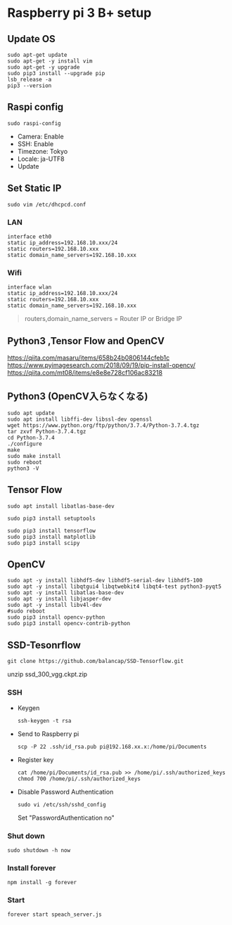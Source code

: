 # Raspberry pi 3 B+ setup

## Update OS
~~~
sudo apt-get update
sudo apt-get -y install vim
sudo apt-get -y upgrade
sudo pip3 install --upgrade pip
lsb_release -a
pip3 --version
~~~


## Raspi config 
~~~
sudo raspi-config
~~~
- Camera: Enable
- SSH: Enable
- Timezone: Tokyo
- Locale: ja-UTF8
- Update

## Set Static IP

~~~
sudo vim /etc/dhcpcd.conf
~~~

### LAN
~~~
interface eth0
static ip_address=192.168.10.xxx/24
static routers=192.168.10.xxx
static domain_name_servers=192.168.10.xxx
~~~

### Wifi
~~~
interface wlan
static ip_address=192.168.10.xxx/24
static routers=192.168.10.xxx
static domain_name_servers=192.168.10.xxx
~~~

> routers,domain_name_servers = Router IP or Bridge IP

## Python3 ,Tensor Flow and OpenCV
https://qiita.com/masaru/items/658b24b0806144cfeb1c
https://www.pyimagesearch.com/2018/09/19/pip-install-opencv/
https://qiita.com/mt08/items/e8e8e728cf106ac83218

## Python3 (OpenCV入らなくなる)
~~~
sudo apt update
sudo apt install libffi-dev libssl-dev openssl
wget https://www.python.org/ftp/python/3.7.4/Python-3.7.4.tgz
tar zxvf Python-3.7.4.tgz
cd Python-3.7.4
./configure
make
sudo make install
sudo reboot
python3 -V
~~~

## Tensor Flow 

~~~
sudo apt install libatlas-base-dev

sudo pip3 install setuptools

sudo pip3 install tensorflow 
sudo pip3 install matplotlib
sudo pip3 install scipy
~~~

## OpenCV
~~~
sudo apt -y install libhdf5-dev libhdf5-serial-dev libhdf5-100
sudo apt -y install libqtgui4 libqtwebkit4 libqt4-test python3-pyqt5
sudo apt -y install libatlas-base-dev
sudo apt -y install libjasper-dev
sudo apt -y install libv4l-dev
#sudo reboot
sudo pip3 install opencv-python
sudo pip3 install opencv-contrib-python
~~~

## SSD-Tesonrflow
~~~
git clone https://github.com/balancap/SSD-Tensorflow.git
~~~
unzip ssd_300_vgg.ckpt.zip

### SSH

- Keygen
  ~~~
  ssh-keygen -t rsa
  ~~~

- Send to Raspberry pi
  ~~~
  scp -P 22 .ssh/id_rsa.pub pi@192.168.xx.x:/home/pi/Documents  
  ~~~

- Register key
  ~~~
  cat /home/pi/Documents/id_rsa.pub >> /home/pi/.ssh/authorized_keys
  chmod 700 /home/pi/.ssh/authorized_keys
  ~~~

- Disable Password Authentication
  ~~~
  sudo vi /etc/ssh/sshd_config
  ~~~

  Set "PasswordAuthentication no"

### Shut down

~~~
sudo shutdown -h now
~~~

### Install forever
~~~
npm install -g forever
~~~

### Start

~~~
forever start speach_server.js
~~~
